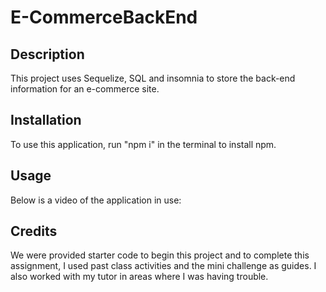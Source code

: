 # E-CommerceBackEnd

## Description

This project uses Sequelize, SQL and insomnia to store the back-end information for an e-commerce site.

## Installation

To use this application, run "npm i" in the terminal to install npm. 

## Usage

Below is a video of the application in use:


## Credits

We were provided starter code to begin this project and to complete this assignment, I used past class activities and the mini challenge as guides. I also worked with my tutor in areas where I was having trouble.

